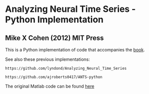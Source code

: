 # Analyzing Neural Time Series - Python Implementation

## Mike X Cohen (2012) MIT Press

This is a Python implementation of code that accompanies the [book](https://www.amazon.com/Analyzing-Neural-Time-Data-Practice/dp/0262019876).

See also these previous implementations:

    https://github.com/lyndond/Analyzing_Neural_Time_Series

    https://github.com/ajroberts0417/ANTS-python
    
The original Matlab code can be found [here](https://github.com/mikexcohen/AnalyzingNeuralTimeSeries/tree/main)
